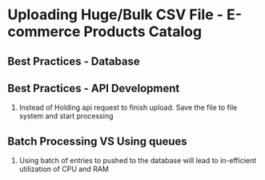 # Uploading Huge/Bulk CSV File - E-commerce Products Catalog

## Best Practices - Database


## Best Practices - API Development

1. Instead of Holding api request to finish upload. Save the file to file system and start processing



## Batch Processing VS Using queues

1. Using batch of entries to pushed to the database will lead to in-efficient utilization of CPU and RAM

